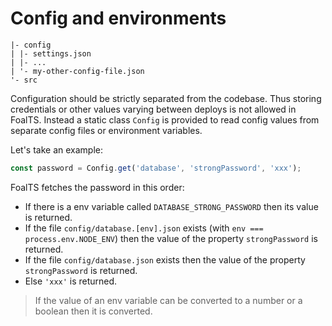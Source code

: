 # Config and environments

```
|- config
| |- settings.json
| |- ...
| '- my-other-config-file.json
'- src
```

Configuration should be strictly separated from the codebase. Thus storing credentials or other values varying between deploys is not allowed in FoalTS. Instead a static class `Config` is provided to read config values from separate config files or environment variables.

Let's take an example:

```typescript
const password = Config.get('database', 'strongPassword', 'xxx');
```

FoalTS fetches the password in this order:
- If there is a env variable called `DATABASE_STRONG_PASSWORD` then its value is returned.
- If the file `config/database.[env].json` exists (with `env === process.env.NODE_ENV`) then the value of the property `strongPassword` is returned.
- If the file `config/database.json` exists then the value of the property `strongPassword` is returned.
- Else `'xxx'` is returned.

> If the value of an env variable can be converted to a number or a boolean then it is converted.
